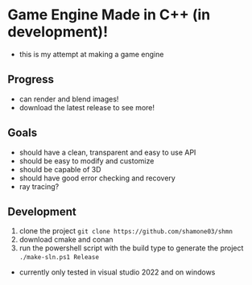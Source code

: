 # Game Engine Made in C++ (in development)!
- this is my attempt at making a game engine

## Progress
- can render and blend images!
- download the latest release to see more!

## Goals
- should have a clean, transparent and easy to use API
- should be easy to modify and customize
- should be capable of 3D
- should have good error checking and recovery
- ray tracing?

## Development
1. clone the project `git clone https://github.com/shamone03/shmn`
2. download cmake and conan
3. run the powershell script with the build type to generate the project `./make-sln.ps1 Release`

- currently only tested in visual studio 2022 and on windows
